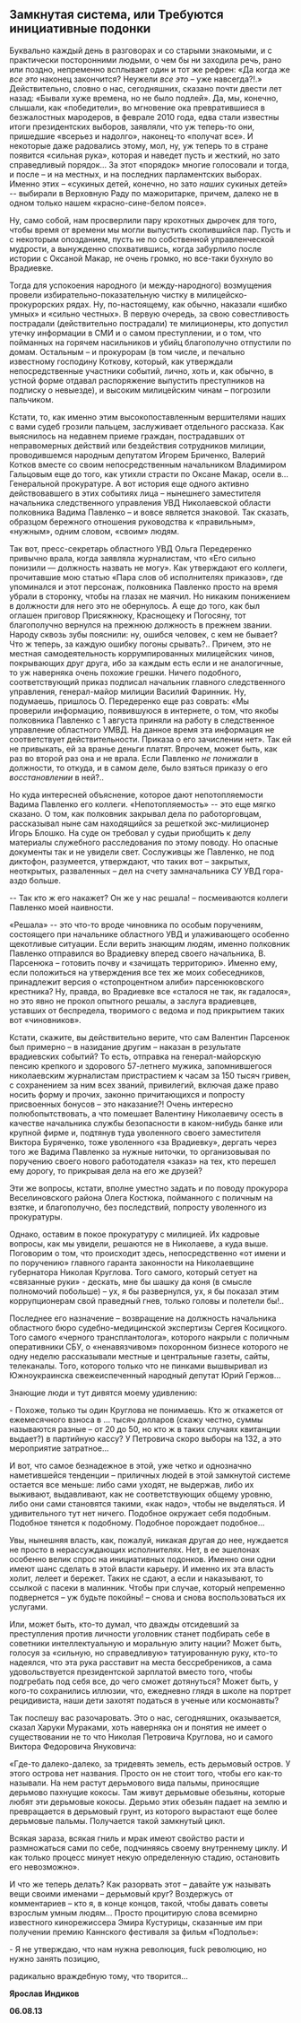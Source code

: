 ## **Замкнутая система, или Требуются инициативные подонки**

Буквально каждый день в разговорах и со старыми знакомыми, и с практически посторонними людьми, о чем бы ни заходила речь, рано или поздно, непременно всплывает один и тот же рефрен: «Да когда же *все это* наконец закончится? Неужели *все это* – уже навсегда?!.» Действительно, словно о нас, сегодняшних, сказано почти двести лет назад: «Бывали хуже времена, но не было подлей». Да, мы, конечно, слышали, как «победители», во мгновение ока превратившиеся в безжалостных мародеров, в феврале 2010 года, едва стали известны итоги президентских выборов, заявляли, что уж теперь-то они, пришедшие «всерьез и надолго», наконец-то «получат все». И некоторые даже радовались этому, мол, ну, уж теперь то в стране появится «сильная рука», которая и наведет пусть и жесткий, но зато справедливый порядок… За этот «порядок» многие голосовали и тогда, и после – и на местных, и на последних парламентских выборах. Именно этих – «сукиных детей, конечно, но зато *наших* сукиных детей» -- выбирали в Верховную Раду по мажоритарке, причем, далеко не в одном только нашем «красно-сине-белом поясе».

Ну, само собой, нам просверлили пару крохотных дырочек для того, чтобы время от времени мы могли выпустить скопившийся пар. Пусть и с некоторым опозданием, пусть не по собственной управленческой мудрости, а вынужденно спохватившись, когда забурлило после истории с Оксаной Макар, не очень громко, но все-таки бухнуло во Врадиевке.

Тогда для успокоения народного (и между-народного) возмущения провели избирательно-показательную чистку в милицейско-прокурорских рядах. Ну, по-настоящему, как обычно, наказали «шибко умных» и «сильно честных». В первую очередь, за свою совестливость пострадали (действительно пострадали) те милиционеры, кто допустил утечку информации в СМИ и о самом преступлении, и о том, что пойманных на горячем насильников и убийц благополучно отпустили по домам. Остальным – и прокурорам (в том числе, и печально известному господину Коткову, который, как утверждали непосредственные участники событий, лично, хоть и, как обычно, в устной форме отдавал распоряжение выпустить преступников на подписку о невыезде), и высоким милицейским чинам – погрозили пальчиком.

Кстати, то, как именно этим высокопоставленным вершителями наших с вами судеб грозили пальцем, заслуживает отдельного рассказа. Как выяснилось на недавнем приеме граждан, пострадавших от неправомерных действий или бездействия сотрудников милиции, проводившемся народным депутатом Игорем Бриченко, Валерий Котков вместе со своим непосредственным начальником Владимиром Гальцовым еще до того, как утихли страсти по Оксане Макар, осели в… Генеральной прокуратуре. А вот история еще одного активно действовавшего в этих событиях лица – нынешнего заместителя начальника следственного управления УВД Николаевской области полковника Вадима Павленко – и вовсе является знаковой. Так сказать, образцом бережного отношения руководства к «правильным», «нужным», одним словом, «своим» людям.

Так вот, пресс-секретарь областного УВД Ольга Передеренко привычно врала, когда заявляла журналистам, что «Его сильно понизили — должность назвать не могу». Как утверждают его коллеги, прочитавшие мою статью «Пара слов об исполнителях приказов», где упоминался и этот персонаж, полковника Павленко просто на время убрали в сторонку, чтобы на глазах не маячил. Но никаким понижением в должности для него это не обернулось. А еще до того, как был оглашен приговор Присяжнюку, Краснощеку и Погосяну, тот благополучно вернулся на прежнюю должность в прежнем звании. Народу сквозь зубы пояснили: ну, ошибся человек, с кем не бывает? Что ж теперь, за каждую ошибку погоны срывать?.. Причем, это не местная самодеятельность коррумпированных милицейских чинов, покрывающих друг друга, ибо за каждым есть если и не аналогичные, то уж наверняка очень похожие грешки. Ничего подобного, соответствующий приказ подписал начальник главного следственного управления, генерал-майор милиции Василий Фаринник. Ну, подумаешь, пришлось О. Передеренко еще раз соврать: «Мы проверили информацию, появившуюся в интернете, о том, что якобы полковника Павленко с 1 августа приняли на работу в следственное управление областного УМВД. На данное время эта информация не соответствует действительности. Приказа о его зачислении нет». Так ей не привыкать, ей за вранье деньги платят. Впрочем, может быть, как раз во второй раз она и не врала. Если Павленко *не понижали* в должности, то откуда, и в самом деле, было взяться приказу о его *восстановлении* в ней?..

Но куда интересней объяснение, которое дают непотопляемости Вадима Павленко его коллеги. «Непотопляемость» -- это еще мягко сказано. О том, как полковник закрывал дела по работорговцам, рассказывал ныне сам находящийся за решеткой экс-милиционер Игорь Блошко. На суде он требовал у судьи приобщить к делу материалы служебного расследования по этому поводу. Но опасные документы так и не увидели свет. Сослуживцы же Павленко, не под диктофон, разумеется, утверждают, что таких вот – закрытых, неоткрытых, разваленных – дел на счету замначальника СУ УВД гора-аздо больше. 

-- Так кто ж его накажет? Он же у нас решала! – посмеиваются коллеги Павленко моей наивности.

«Решала» -- это что-то вроде чиновника по особым поручениям, состоящего при начальнике областного УВД и улаживающего особенно щекотливые ситуации. Если верить знающим людям, именно полковник Павленко отправился во Врадиевку вперед своего начальника, В. Парсенюка – готовить почву и «зачищать территорию». Именно ему, если положиться на утверждения все тех же моих собеседников, принадлежит версия о «стопроцентном алиби» парсенюковского крестника? Ну, правда, во Врадиевке все «сталося не так, як гадалося», но это явно не прокол опытного решалы, а заслуга врадиевцев, уставших от беспредела, творимого с ведома и под прикрытием таких вот «чиновников».

Кстати, скажите, вы действительно верите, что сам Валентин Парсенюк был примерно – в назидание другим – наказан в результате врадиевских событий? То есть, отправка на генерал-майорскую пенсию крепкого и здорового 57-летнего мужика, запомнившегося николаевским журналистам пристрастием к часам за 150 тысяч гривен, с сохранением за ним всех званий, привилегий, включая даже право носить форму и прочих, законно причитающихся и попросту присвоенных бонусов – это наказание?! Очень интересно полюбопытствовать, а что помешает Валентину Николаевичу осесть в качестве начальника службы безопасности в каком-нибудь банке или крупной фирме и, подтянув туда уволенного своего заместителя Виктора Буряченко, тоже уволенного «за Врадиевку», дергать через того же Вадима Павленко за нужные ниточки, то организовывая по поручению своего нового работодателя «заказ» на тех, кто перешел ему дорогу, то прикрывая дела на его же друзей?

Эти же вопросы, кстати, вполне уместно задать и по поводу прокурора Веселиновского района Олега Костюка, пойманного с поличным на взятке, и благополучно, без последствий, попросту уволенного из прокуратуры. 

Однако, оставим в покое прокуратуру с милицией. Их кадровые вопросы, как мы увидели, решаются не в Николаеве, а куда выше. Поговорим о том, что происходит здесь, непосредственно «от имени и по поручению» главного гаранта законности на Николаевщине губернатора Николая Круглова. Того самого, который сетует на «связанные руки» - дескать, мне бы шашку да коня (в смысле полномочий побольше) – ух, я бы развернулся, ух, я бы показал этим коррупционерам свой праведный гнев, только головы и полетели бы!..

Последнее его назначение – возвращение на должность начальника областного бюро судебно-медицинской экспертизы Сергея Косицкого. Того самого «черного трансплантолога», которого накрыли с поличным оперативники СБУ, о «ненавязчивом» похоронном бизнесе которого не одну неделю рассказывали местные и центральные газеты, сайты, телеканалы. Того, которого только что не пинками вышвыривал из Южноукраинска свежеиспеченный народный депутат Юрий Гержов…

Знающие люди и тут дивятся моему удивлению:

\- Похоже, только ты один Круглова не понимаешь. Кто ж откажется от ежемесячного взноса в … тысяч долларов (скажу честно, суммы называются разные – от 20 до 50, но кто ж в таких случаях квитанции выдает?) в партийную кассу? У Петровича скоро выборы на 132, а это мероприятие затратное…

И вот, что самое безнадежное в этой, уже четко и однозначно наметившейся тенденции – приличных людей в этой замкнутой системе остается все меньше: либо сами уходят, не выдержав, либо их выживают, выдавливают, как не соответствующих общему уровню, либо они сами становятся такими, «как надо», чтобы не выделяться. И удивительного тут нет ничего. Подобное окружает себя подобным. Подобное тянется к подобному. Подобное порождает подобное… 

Увы, нынешняя власть, как, пожалуй, никакая другая до нее, нуждается не просто в нерассуждающих исполнителях. Нет, в ее эшелонах особенно велик спрос на инициативных подонков. Именно они одни имеют шанс сделать в этой власти карьеру. И именно их эта власть холит, лелеет и бережет. Таких не сдают, а если и наказывают, то ссылкой с пасеки в малинник. Чтобы при случае, который непременно подвернется – уж будьте покойны! – снова и снова воспользоваться их услугами.

Или, может быть, кто-то думал, что дважды отсидевший за преступления против личности уголовник станет подбирать себе в советники интеллектуальную и моральную элиту нации? Может быть, голосуя за «сильную, но справедливую» татуированную руку, кто-то надеялся, что эта рука расставит на места бессребреников, а сама удовольствуется президентской зарплатой вместо того, чтобы подгребать под себя все, до чего сможет дотянуться? Может быть, у кого-то сохранились иллюзии, что, ежедневно глядя в школе на портрет рецидивиста, наши дети захотят податься в ученые или космонавты?

Так поспешу вас разочаровать. Это о нас, сегодняшних, оказывается, сказал Харуки Мураками, хоть наверняка он и понятия не имеет о существовании не то что Николая Петровича Круглова, но и самого Виктора Федоровича Януковича:

«Где-то далеко-далеко, за тридевять земель, есть дерьмовый остров. У этого острова нет названия. Просто он не стоит того, чтобы его как-то называли. На нем растут дерьмового вида пальмы, приносящие дерьмово пахнущие кокосы. Там живут дерьмовые обезьяны, которые любят эти дерьмовые кокосы. Дерьмо этих обезьян падает на землю и превращается в дерьмовый грунт, из которого вырастают еще более дерьмовые пальмы. Получается такой замкнутый цикл. 

Всякая зараза, всякая гниль и мрак имеют свойство расти и размножаться сами по себе, подчиняясь своему внутреннему циклу. И как только процесс минует некую определенную стадию, остановить его невозможно».

И что же теперь делать? Как разорвать этот – давайте уж называть вещи своими именами – дерьмовый круг? Воздержусь от комментариев – кто я, в конце концов, такой, чтобы давать советы взрослым умным людям... Просто процитирую слова всемирно известного кинорежиссера Эмира Кустурицы, сказанные им при получении премию Каннского фестиваля за фильм «Подполье»:

\- Я не утверждаю, что нам нужна революция, fuck революцию, но нужно занять позицию, 

радикально враждебную тому, что творится... 

**Ярослав Индиков**

**06.08.13**
